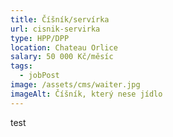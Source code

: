 ```yaml
---
title: Číšník/servírka
url: cisnik-servirka
type: HPP/DPP
location: Chateau Orlice
salary: 50 000 Kč/měsíc
tags:
  - jobPost
image: /assets/cms/waiter.jpg
imageAlt: Číšník, který nese jídlo
---
```

test
